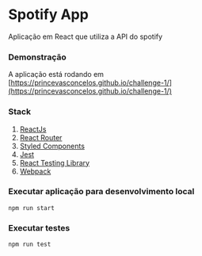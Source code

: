 # Spotify App

Aplicação em React que utiliza a API do spotify

### Demonstração

A aplicação está rodando em  [https://princevasconcelos.github.io/challenge-1/](https://princevasconcelos.github.io/challenge-1/)

### Stack

1. [ReactJs](https://pt-br.reactjs.org/)
2. [React Router](https://reacttraining.com/react-router/web/guides/quick-start)
3. [Styled Components](https://styled-components.com/)
4. [Jest](https://jestjs.io/)
5. [React Testing Library](https://testing-library.com/)
6. [Webpack](https://webpack.js.org/)

### Executar aplicação para desenvolvimento local

```
npm run start
```

### Executar testes

```
npm run test
```
